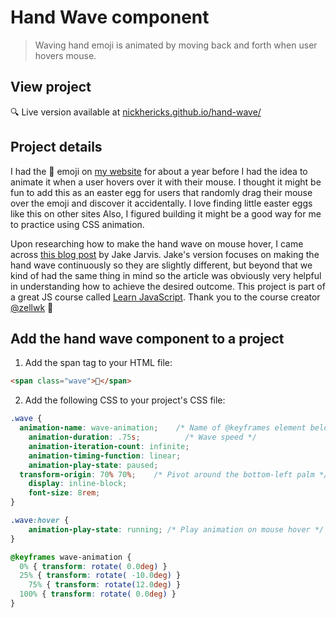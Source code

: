 # Hand Wave component
> Waving hand emoji is animated by moving back and forth when user hovers mouse.

## View project
 :mag: Live version available at [nickhericks.github.io/hand-wave/](https://nickhericks.github.io/hand-wave/)

## Project details
I had the 👋 emoji on [my website](https://nickhericks.com) for about a year before I had the idea to animate it when a user hovers over it with their mouse. I thought it might be fun to add this as an easter egg for users that randomly drag their mouse over the emoji and discover it accidentally. I love finding little easter eggs like this on other sites  Also, I figured building it might be a good way for me to practice using CSS animation.

Upon researching how to make the hand wave on mouse hover, I came across [this blog post](https://jarv.is/notes/css-waving-hand-emoji/) by Jake Jarvis. Jake's version focuses on making the hand wave continuously so they are slightly different, but beyond that we kind of had the same thing in mind so the article was obviously very helpful in understanding how to achieve the desired outcome.
This project is part of a great JS course called [Learn JavaScript](https://learnjavascript.today/). Thank you to the course creator [@zellwk](https://github.com/zellwk) :raised_hands:

## Add the hand wave component to a project
1. Add the span tag to your HTML file:
```HTML
<span class="wave">👋</span>
```

2. Add the following CSS to your project's CSS file:
```CSS
.wave {
  animation-name: wave-animation;    /* Name of @keyframes element below */
	animation-duration: .75s;          /* Wave speed */
	animation-iteration-count: infinite;
	animation-timing-function: linear;
	animation-play-state: paused;
  transform-origin: 70% 70%;	/* Pivot around the bottom-left palm */
	display: inline-block;
	font-size: 8rem;
}

.wave:hover {
	animation-play-state: running; /* Play animation on mouse hover */
}

@keyframes wave-animation {
  0% { transform: rotate( 0.0deg) }
  25% { transform: rotate( -10.0deg) }
	75% { transform: rotate(12.0deg) }    
  100% { transform: rotate( 0.0deg) }
}
```

<!-- 
## Demo
<img src="https://github.com/zellwk/jsf/raw/master/images/components/modal/animate/complete.gif" width="500"> -->
